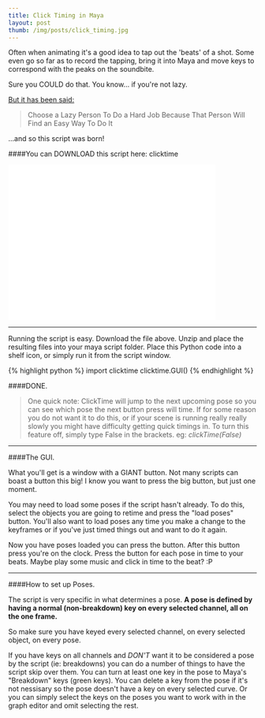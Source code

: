 ```yaml
---
title: Click Timing in Maya
layout: post
thumb: /img/posts/click_timing.jpg
---
```

Often when animating it's a good idea to tap out the 'beats' of a shot. Some even go so far as to record the tapping, bring it into Maya and move keys to correspond with the peaks on the soundbite.

Sure you COULD do that. You know... if you're not lazy.<!-- more -->

[But it has been said:](http://quoteinvestigator.com/2014/02/26/lazy-job/)

>Choose a Lazy Person To Do a Hard Job Because That Person Will Find an Easy Way To Do It

...and so this script was born!

####You can DOWNLOAD this script here: <download>clicktime</download>

<div class="js-video [vimeo, widescreen]"><iframe width="420" height="315" src="//www.youtube-nocookie.com/embed/eeTAOZToL1M?rel=0" frameborder="0" allowfullscreen></iframe></div>

----

Running the script is easy. Download the file above. Unzip and place the resulting files into your maya script folder.
Place this Python code into a shelf icon, or simply run it from the script window.

{% highlight python %}
import clicktime
clicktime.GUI()
{% endhighlight %}

####DONE.

>One quick note: ClickTime will jump to the next upcoming pose so you can see which pose the next button press will time. If for some reason you do not want it to do this, or if your scene is running really really slowly you might have difficulty getting quick timings in. To turn this feature off, simply type False in the brackets. eg: *clickTime(False)*

----

####The GUI.

What you'll get is a window with a GIANT button. Not many scripts can boast a button this big!
I know you want to press the big button, but just one moment.

You may need to load some poses if the script hasn't already. To do this, select the objects you are going to retime and press the "load poses" button. You'll also want to load poses any time you make a change to the keyframes or if you've just timed things out and want to do it again.

Now you have poses loaded you can press the button. After this button press you're on the clock.
Press the button for each pose in time to your beats. Maybe play some music and click in time to the beat? :P

----

####How to set up Poses.

The script is very specific in what determines a pose.
**A pose is defined by having a normal (non-breakdown) key on every selected channel, all on the one frame.**

So make sure you have keyed every selected channel, on every selected object, on every pose.

If you have keys on all channels and *DON'T* want it to be considered a pose by the script (ie: breakdowns) you can do a number of things to have the script skip over them.
You can turn at least one key in the pose to Maya's "Breakdown" keys (green keys).
You can delete a key from the pose if it's not nessisary so the pose doesn't have a key on every selected curve.
Or you can simply select the keys on the poses you want to work with in the graph editor and omit selecting the rest.
